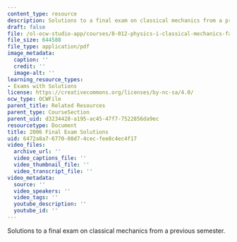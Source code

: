```yaml
---
content_type: resource
description: Solutions to a final exam on classical mechanics from a previous semester.
draft: false
file: /ol-ocw-studio-app/courses/8-012-physics-i-classical-mechanics-fall-2008/6472a8a7677008d74cecfee8c4ec4f17_2006_final_sol.pdf
file_size: 644588
file_type: application/pdf
image_metadata:
  caption: ''
  credit: ''
  image-alt: ''
learning_resource_types:
- Exams with Solutions
license: https://creativecommons.org/licenses/by-nc-sa/4.0/
ocw_type: OCWFile
parent_title: Related Resources
parent_type: CourseSection
parent_uid: d3234428-a195-ac45-47f7-7522856da9ec
resourcetype: Document
title: 2006 Final Exam Solutions
uid: 6472a8a7-6770-08d7-4cec-fee8c4ec4f17
video_files:
  archive_url: ''
  video_captions_file: ''
  video_thumbnail_file: ''
  video_transcript_file: ''
video_metadata:
  source: ''
  video_speakers: ''
  video_tags: ''
  youtube_description: ''
  youtube_id: ''
---
```

Solutions to a final exam on classical mechanics from a previous semester.